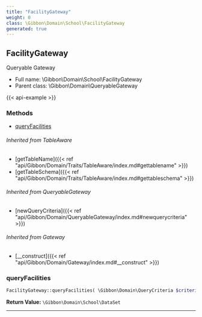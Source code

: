 ```yaml
---
title: "FacilityGateway"
weight: 0
class: \Gibbon\Domain\School\FacilityGateway
generated: true
---
```


## FacilityGateway 

Queryable Gateway



* Full name: \Gibbon\Domain\School\FacilityGateway
* Parent class: \Gibbon\Domain\QueryableGateway

{{< api-example >}} 



### Methods

- [queryFacilities](#queryfacilities)




###### Inherited from TableAware
- [getTableName]({{< ref "api/Gibbon/Domain/Traits/TableAware/index.md#gettablename" >}})
- [getTableSchema]({{< ref "api/Gibbon/Domain/Traits/TableAware/index.md#gettableschema" >}})

###### Inherited from QueryableGateway
- [newQueryCriteria]({{< ref "api/Gibbon/Domain/QueryableGateway/index.md#newquerycriteria" >}})

###### Inherited from Gateway
- [__construct]({{< ref "api/Gibbon/Domain/Gateway/index.md#__construct" >}})



### queryFacilities



```php
FacilityGateway::queryFacilities( \Gibbon\Domain\QueryCriteria $criteria ): \Gibbon\Domain\School\DataSet
```






**Return Value:**
`\Gibbon\Domain\School\DataSet`  



---


